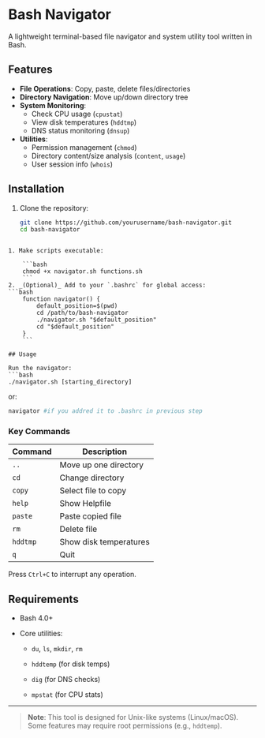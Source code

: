# Bash Navigator

A lightweight terminal-based file navigator and system utility tool written in Bash.
## Features

- **File Operations**: Copy, paste, delete files/directories
- **Directory Navigation**: Move up/down directory tree
- **System Monitoring**:
  - Check CPU usage (`cpustat`)
  - View disk temperatures (`hddtmp`)
  - DNS status monitoring (`dnsup`)
- **Utilities**:
  - Permission management (`chmod`)
  - Directory content/size analysis (`content`, `usage`)
  - User session info (`whois`)

## Installation

1. Clone the repository:
   ```bash
   git clone https://github.com/yourusername/bash-navigator.git
   cd bash-navigator
```

1. Make scripts executable:
    
    ```bash
    chmod +x navigator.sh functions.sh
    ```
2. _(Optional)_ Add to your `.bashrc` for global access:
```bash
    function navigator() {
        default_position=$(pwd)
        cd /path/to/bash-navigator
        ./navigator.sh "$default_position"
        cd "$default_position"
    }
    ```

## Usage

Run the navigator:
```bash
./navigator.sh [starting_directory]
```

or:
```bash
navigator #if you addred it to .bashrc in previous step
```
### Key Commands

| Command  | Description            |
| -------- | ---------------------- |
| `..`     | Move up one directory  |
| `cd`     | Change directory       |
| `copy`   | Select file to copy    |
| `help`   | Show Helpfile          |
| `paste`  | Paste copied file      |
| `rm`     | Delete file            |
| `hddtmp` | Show disk temperatures |
| `q`      | Quit                   |

Press `Ctrl+C` to interrupt any operation.

## Requirements

- Bash 4.0+
    
- Core utilities:
    
    - `du`, `ls`, `mkdir`, `rm`
        
    - `hddtemp` (for disk temps)
        
    - `dig` (for DNS checks)
        
    - `mpstat` (for CPU stats)
        

---

> **Note**: This tool is designed for Unix-like systems (Linux/macOS).  
> Some features may require root permissions (e.g., `hddtemp`).

